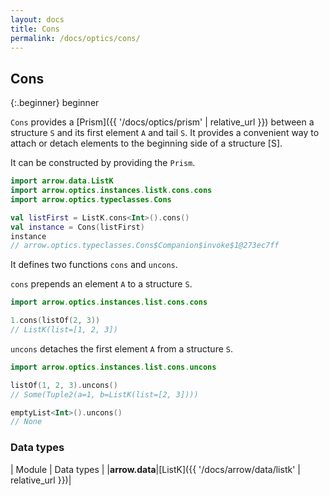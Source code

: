 ```yaml
---
layout: docs
title: Cons
permalink: /docs/optics/cons/
---
```


## Cons

{:.beginner}
beginner

`Cons` provides a [Prism]({{ '/docs/optics/prism' | relative_url }}) between a structure `S` and its first element `A` and tail `S`.
It provides a convenient way to attach or detach elements to the beginning side of a structure [S].

It can be constructed by providing the `Prism`.

```kotlin
import arrow.data.ListK
import arrow.optics.instances.listk.cons.cons
import arrow.optics.typeclasses.Cons

val listFirst = ListK.cons<Int>().cons()
val instance = Cons(listFirst)
instance
// arrow.optics.typeclasses.Cons$Companion$invoke$1@273ec7ff
```

It defines two functions `cons` and `uncons`.

`cons` prepends an element `A` to a structure `S`.

```kotlin
import arrow.optics.instances.list.cons.cons

1.cons(listOf(2, 3))
// ListK(list=[1, 2, 3])
```

`uncons` detaches the first element `A` from a structure `S`.

```kotlin
import arrow.optics.instances.list.cons.uncons

listOf(1, 2, 3).uncons()
// Some(Tuple2(a=1, b=ListK(list=[2, 3])))
```
```kotlin
emptyList<Int>().uncons()
// None
```

### Data types

| Module | Data types |
|__arrow.data__|[ListK]({{ '/docs/arrow/data/listk' | relative_url }})|